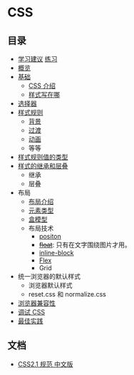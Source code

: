 # CSS
## 目录
* [学习建议](tip.md) [练习](practice)
* [概览](summary/README.md)
* [基础](basic)
  * [CSS 介绍](basic/intro.md)
  * [样式写在哪](basic/place.md)
* [选择器](selector)
* [样式规则](rules)
  * [背景](rules/background)
  * [过渡](rules/transition)
  * [动画](rules/animate)
  * 等等
* [样式规则值的类型](value-type)
* [样式的继承和层叠](inheritance-and-cascade)
  * 继承
  * 层叠
* 布局
  * [布局介绍](layout)
  * [元素类型](layout/elem-type.md)
  * [盒模型](layout/box-model)
  * 布局技术
    * [positon](layout/postion)
    * [~~float~~](layout/float): 只有在文字围绕图片才用。
    * [inline-block](layout/inline-block)
    * [Flex](layout/flex)
    * Grid
* 统一浏览器的默认样式
  * 浏览器默认样式
  * reset.css 和 normalize.css
* [浏览器兼容性](compatibility)
* [调试 CSS](debug)
* [最佳实践](best-practice)

## 文档
* [CSS2.1 规范 中文版](http://www.ayqy.net/doc/css2-1/cover.html)

